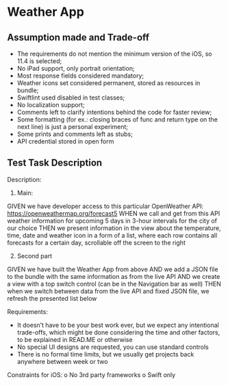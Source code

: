 #  Weather App

## Assumption made and Trade-off
 
- The requirements do not mention the minimum version 
of the iOS, so 11.4 is selected;
- No iPad support, only portrait orientation;
- Most response fields considered mandatory;
- Weather icons set considered permanent, stored as resources in bundle;
- Swiftlint used  disabled in test classes;
- No localization support;
- Comments left to clarify intentions behind the code for faster review;
- Some formatting (for ex.: closing braces of func and return type on the next line) is just a personal experiment;
- Some prints and comments left as stubs;
- API credential stored in open form

##  Test Task Description

Description:

1.    Main:

GIVEN we have developer access to this particular OpenWeather API: https://openweathermap.org/forecast5
WHEN we call and get from this API weather information for upcoming 5 days in 3-hour intervals for the city of our choice
THEN we present information in the view about the temperature, time, date and weather icon in a form of a list, where each row contains all forecasts for a certain day, scrollable off the screen to the right

2.    Second part

GIVEN we have built the Weather App from above
AND we add a JSON file to the bundle with the same information as from the live API
AND we create a view with a top switch control (can be in the Navigation bar as well) 
THEN when we switch between data from the live API and fixed JSON file, we refresh the presented list below


Requirements:

-    It doesn’t have to be your best work ever, but we expect any intentional trade-offs, which might be done considering the time and other factors, to be explained in READ.ME or otherwise
-    No special UI designs are requested, you can use standard controls
-    There is no formal time limits, but we usually get projects back anywhere between week or two


Constraints for iOS:
o    No 3rd party frameworks
o    Swift only 
